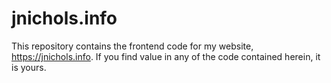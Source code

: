 # jnichols.info

This repository contains the frontend code for my website, <https://jnichols.info>. If you find value in any
of the code contained herein, it is yours.
